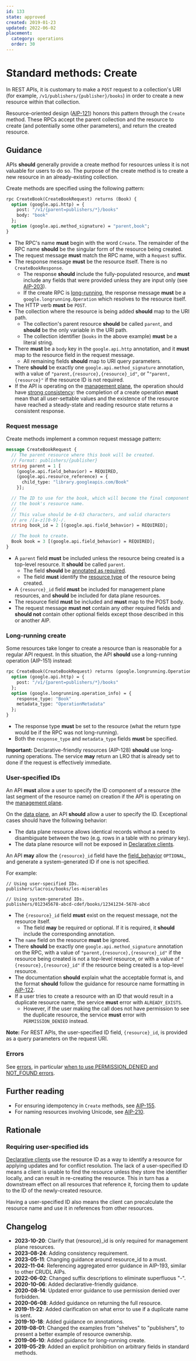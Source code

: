 ```yaml
---
id: 133
state: approved
created: 2019-01-23
updated: 2022-06-02
placement:
  category: operations
  order: 30
---
```


# Standard methods: Create

In REST APIs, it is customary to make a `POST` request to a collection's URI
(for example, `/v1/publishers/{publisher}/books`) in order to create a new
resource within that collection.

Resource-oriented design ([AIP-121][]) honors this pattern through the `Create`
method. These RPCs accept the parent collection and the resource to create (and
potentially some other parameters), and return the created resource.

## Guidance

APIs **should** generally provide a create method for resources unless it is
not valuable for users to do so. The purpose of the create method is to create
a new resource in an already-existing collection.

Create methods are specified using the following pattern:

```proto
rpc CreateBook(CreateBookRequest) returns (Book) {
  option (google.api.http) = {
    post: "/v1/{parent=publishers/*}/books"
    body: "book"
  };
  option (google.api.method_signature) = "parent,book";
}
```

- The RPC's name **must** begin with the word `Create`. The remainder of the
  RPC name **should** be the singular form of the resource being created.
- The request message **must** match the RPC name, with a `Request` suffix.
- The response message **must** be the resource itself. There is no
  `CreateBookResponse`.
  - The response **should** include the fully-populated resource, and **must**
    include any fields that were provided unless they are input only (see
    [AIP-203][]).
  - If the create RPC is [long-running](#long-running-create), the response
    message **must** be a `google.longrunning.Operation` which resolves to the
    resource itself.
- The HTTP verb **must** be `POST`.
- The collection where the resource is being added **should** map to the URI
  path.
  - The collection's parent resource **should** be called `parent`, and
    **should** be the only variable in the URI path.
  - The collection identifier (`books` in the above example) **must** be
    a literal string.
- There **must** be a `body` key in the `google.api.http` annotation, and it
  **must** map to the resource field in the request message.
  - All remaining fields **should** map to URI query parameters.
- There **should** be exactly one `google.api.method_signature` annotation,
  with a value of `"parent,{resource},{resource}_id"`, or "`"parent,{resource}"`
  if the resource ID is not required.
- If the API is operating on the [management plane][], the operation should have
  [strong consistency][]: the completion of a create operation **must** mean
  that all user-settable values and the existence of the resource have reached a
  steady-state and reading resource state returns a consistent response.

### Request message

Create methods implement a common request message pattern:

```proto
message CreateBookRequest {
  // The parent resource where this book will be created.
  // Format: publishers/{publisher}
  string parent = 1 [
    (google.api.field_behavior) = REQUIRED,
    (google.api.resource_reference) = {
      child_type: "library.googleapis.com/Book"
    }];

  // The ID to use for the book, which will become the final component of
  // the book's resource name.
  //
  // This value should be 4-63 characters, and valid characters
  // are /[a-z][0-9]-/.
  string book_id = 2 [(google.api.field_behavior) = REQUIRED];

  // The book to create.
  Book book = 3 [(google.api.field_behavior) = REQUIRED];
}
```

- A `parent` field **must** be included unless the resource being created is a
  top-level resource. It **should** be called `parent`.
  - The field **should** be [annotated as required][aip-203].
  - The field **must** identify the [resource type][aip-123] of the resource
    being created.
- A `{resource}_id` field **must** be included for management plane resources,
  and **should** be included for data plane resources.
- The resource field **must** be included and **must** map to the POST body.
- The request message **must not** contain any other required fields and
  **should not** contain other optional fields except those described in this
  or another AIP.

### Long-running create

Some resources take longer to create a resource than is reasonable for a
regular API request. In this situation, the API **should** use a long-running
operation (AIP-151) instead:

```proto
rpc CreateBook(CreateBookRequest) returns (google.longrunning.Operation) {
  option (google.api.http) = {
    post: "/v1/{parent=publishers/*}/books"
  };
  option (google.longrunning.operation_info) = {
    response_type: "Book"
    metadata_type: "OperationMetadata"
  };
}
```

- The response type **must** be set to the resource (what the return type would
  be if the RPC was not long-running).
- Both the `response_type` and `metadata_type` fields **must** be specified.

**Important:** Declarative-friendly resources (AIP-128) **should** use
long-running operations. The service **may** return an LRO that is already set
to done if the request is effectively immediate.

### User-specified IDs

An API **must** allow a user to specify the ID component of a resource (the last
segment of the resource name) on creation if the API is operating on the
[management plane][].

On the [data plane][], an API **should** allow a user to specify the ID.
Exceptional cases should have the following behavior:

- The data plane resource allows identical records without a need to
  disambiguate between the two (e.g. rows in a table with no primary key).
- The data plane resource will not be exposed in [Declarative clients][].

An API
**may** allow the `{resource}_id` field have the [field_behavior][] `OPTIONAL`,
and generate a system-generated ID if one is not specified.

For example:

```
// Using user-specified IDs.
publishers/lacroix/books/les-miserables

// Using system-generated IDs.
publishers/012345678-abcd-cdef/books/12341234-5678-abcd
```

- The `{resource}_id` field **must** exist on the request message, not the
  resource itself.
  - The field **may** be required or optional. If it is required, it **should**
    include the corresponding annotation.
- The `name` field on the resource **must** be ignored.
- There **should** be exactly one `google.api.method_signature` annotation on
  the RPC, with a value of `"parent,{resource},{resource}_id"` if the resource
  being created is not a top-level resource, or with a value of
  `"{resource},{resource}_id"` if the resource being created is a top-level
  resource.
- The documentation **should** explain what the acceptable format is, and the
  format **should** follow the guidance for resource name formatting in
  [AIP-122][].
- If a user tries to create a resource with an ID that would result in a
  duplicate resource name, the service **must** error with `ALREADY_EXISTS`.
  - However, if the user making the call does not have permission to see the
    duplicate resource, the service **must** error with `PERMISSION_DENIED`
    instead.

**Note:** For REST APIs, the user-specified ID field, `{resource}_id`,
is provided as a query parameters on the request URI.

### Errors

See [errors][], in particular [when to use PERMISSION_DENIED and
NOT_FOUND errors][permission-denied].

## Further reading

- For ensuring idempotency in `Create` methods, see [AIP-155][].
- For naming resources involving Unicode, see [AIP-210][].

## Rationale

### Requiring user-specified ids

[Declarative clients][] use the resource ID as a way to identify a resource for
applying updates and for conflict resolution. The lack of a user-specified ID
means a client is unable to find the resource unless they store the identifier
locally, and can result in re-creating the resource. This in turn has a
downstream effect on all resources that reference it, forcing them to update to
the ID of the newly-created resource.

Having a user-specified ID also means the client can precalculate the resource
name and use it in references from other resources.

[aip-121]: ./0121.md
[aip-122]: ./0122.md
[aip-123]: ./0123.md
[aip-155]: ./0155.md
[aip-203]: ./0203.md
[aip-210]: ./0210.md
[data plane]: ./0111.md#data-plane
[management plane]: ./0111.md#management-plane
[errors]: ./0193.md
[field_behavior]: ./203.md
[Declarative clients]: ./0009.md#declarative-clients
[permission-denied]: ./0193.md#permission-denied
[strong consistency]: ./0121.md#strong-consistency

## Changelog

- **2023-10-20**: Clarify that {resource}_id is only required for management plane resources.
- **2023-08-24**: Adding consistency requirement.
- **2023-05-11**: Changing guidance around resource_id to a must.
- **2022-11-04**: Referencing aggregated error guidance in AIP-193, similar to
  other CRUDL AIPs.
- **2022-06-02**: Changed suffix descriptions to eliminate superfluous "-".
- **2020-10-06**: Added declarative-friendly guidance.
- **2020-08-14**: Updated error guidance to use permission denied over
  forbidden.
- **2020-06-08**: Added guidance on returning the full resource.
- **2019-11-22**: Added clarification on what error to use if a duplicate name
  is sent.
- **2019-10-18**: Added guidance on annotations.
- **2019-08-01**: Changed the examples from "shelves" to "publishers", to
  present a better example of resource ownership.
- **2019-06-10**: Added guidance for long-running create.
- **2019-05-29**: Added an explicit prohibition on arbitrary fields in standard
  methods.
